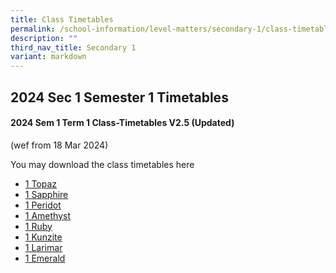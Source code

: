 ```yaml
---
title: Class Timetables
permalink: /school-information/level-matters/secondary-1/class-timetables/
description: ""
third_nav_title: Secondary 1
variant: markdown
---
```

## 2024 Sec 1 Semester 1 Timetables

#### 2024 Sem 1 Term 1 Class-Timetables V2.5 (Updated)
(wef from 18 Mar 2024)

You may download the class timetables here

*   <a target="_blank" href="/files/Class%20Timetables/2024_Term1_V2_5/2024_SEM1_S1T_TT_V2_5.pdf">1 Topaz</a>
*   <a target="_blank" href="/files/Class%20Timetables/2024_Term1_V2_5/2024_SEM1_S1S_TT_V2_5.pdf">1 Sapphire</a>
*   <a target="_blank" href="/files/Class%20Timetables/2024_Term1_V2_5/2024_SEM1_S1P_TT_V2_5.pdf">1 Peridot</a>
*   <a target="_blank" href="/files/Class%20Timetables/2024_Term1_V2_5/2024_SEM1_S1A_TT_V2_5.pdf">1 Amethyst</a>
*   <a target="_blank" href="/files/Class%20Timetables/2024_Term1_V2_5/2024_SEM1_S1R_TT_V2_5.pdf">1 Ruby</a>
*   <a target="_blank" href="/files/Class%20Timetables/2024_Term1_V2_5/2024_SEM1_S1K_TT_V2_5.pdf">1 Kunzite</a>
*   <a target="_blank" href="/files/Class%20Timetables/2024_Term1_V2_5/2024_SEM1_S1L_TT_V2_5.pdf">1 Larimar</a>
*   <a target="_blank" href="/files/Class%20Timetables/2024_Term1_V2_5/2024_SEM1_S1E_TT_V2_5.pdf">1 Emerald</a>